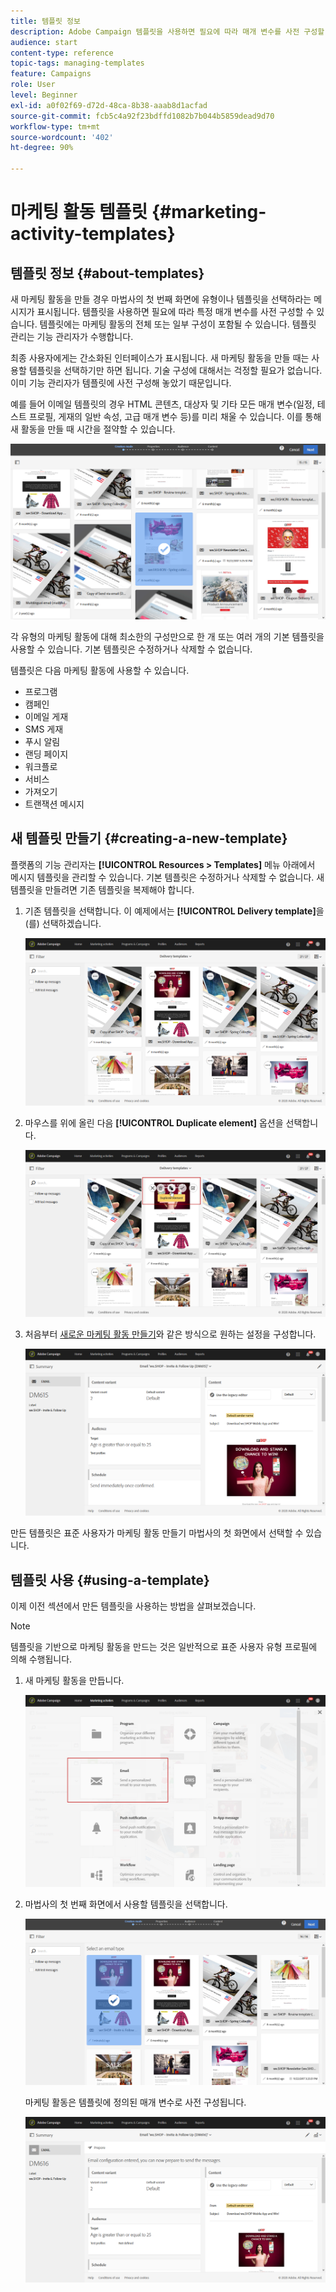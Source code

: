 ```yaml
---
title: 템플릿 정보
description: Adobe Campaign 템플릿을 사용하면 필요에 따라 매개 변수를 사전 구성할 수 있습니다. 템플릿에는 마케팅 활동의 전체 또는 일부 구성을 포함할 수 있으며, 기술적인 지식이 없는 최종 사용자를 위해 Adobe Campaign 사용을 단순화합니다.
audience: start
content-type: reference
topic-tags: managing-templates
feature: Campaigns
role: User
level: Beginner
exl-id: a0f02f69-d72d-48ca-8b38-aaab8d1acfad
source-git-commit: fcb5c4a92f23bdffd1082b7b044b5859dead9d70
workflow-type: tm+mt
source-wordcount: '402'
ht-degree: 90%

---
```


# 마케팅 활동 템플릿 {#marketing-activity-templates}

## 템플릿 정보 {#about-templates}

새 마케팅 활동을 만들 경우 마법사의 첫 번째 화면에 유형이나 템플릿을 선택하라는 메시지가 표시됩니다. 템플릿을 사용하면 필요에 따라 특정 매개 변수를 사전 구성할 수 있습니다. 템플릿에는 마케팅 활동의 전체 또는 일부 구성이 포함될 수 있습니다. 템플릿 관리는 기능 관리자가 수행합니다.

최종 사용자에게는 간소화된 인터페이스가 표시됩니다. 새 마케팅 활동을 만들 때는 사용할 템플릿을 선택하기만 하면 됩니다. 기술 구성에 대해서는 걱정할 필요가 없습니다. 이미 기능 관리자가 템플릿에 사전 구성해 놓았기 때문입니다.

예를 들어 이메일 템플릿의 경우 HTML 콘텐츠, 대상자 및 기타 모든 매개 변수(일정, 테스트 프로필, 게재의 일반 속성, 고급 매개 변수 등)를 미리 채울 수 있습니다. 이를 통해 새 활동을 만들 때 시간을 절약할 수 있습니다.

![](assets/template_1.png)

각 유형의 마케팅 활동에 대해 최소한의 구성만으로 한 개 또는 여러 개의 기본 템플릿을 사용할 수 있습니다. 기본 템플릿은 수정하거나 삭제할 수 없습니다.

템플릿은 다음 마케팅 활동에 사용할 수 있습니다.

* 프로그램
* 캠페인
* 이메일 게재
* SMS 게재
* 푸시 알림
* 랜딩 페이지
* 워크플로
* 서비스
* 가져오기
* 트랜잭션 메시지 

## 새 템플릿 만들기 {#creating-a-new-template}

플랫폼의 기능 관리자는 **[!UICONTROL Resources > Templates]** 메뉴 아래에서 메시지 템플릿을 관리할 수 있습니다. 기본 템플릿은 수정하거나 삭제할 수 없습니다. 새 템플릿을 만들려면 기존 템플릿을 복제해야 합니다.

1. 기존 템플릿을 선택합니다. 이 예제에서는 **[!UICONTROL Delivery template]**&#x200B;을(를) 선택하겠습니다.

   ![](assets/template_2.png)

1. 마우스를 위에 올린 다음 **[!UICONTROL Duplicate element]** 옵션을 선택합니다.

   ![](assets/template_3.png)

1. 처음부터 [새로운 마케팅 활동 만들기](../../start/using/marketing-activities.md#creating-a-marketing-activity)와 같은 방식으로 원하는 설정을 구성합니다.

   ![](assets/template_4.png)

만든 템플릿은 표준 사용자가 마케팅 활동 만들기 마법사의 첫 화면에서 선택할 수 있습니다.

## 템플릿 사용 {#using-a-template}

이제 이전 섹션에서 만든 템플릿을 사용하는 방법을 살펴보겠습니다.

>[!NOTE]
>
>템플릿을 기반으로 마케팅 활동을 만드는 것은 일반적으로 표준 사용자 유형 프로필에 의해 수행됩니다.

1. 새 마케팅 활동을 만듭니다.

   ![](assets/template_5.png)

1. 마법사의 첫 번째 화면에서 사용할 템플릿을 선택합니다.

   ![](assets/template_6.png)

   마케팅 활동은 템플릿에 정의된 매개 변수로 사전 구성됩니다.

   ![](assets/template_7.png)
